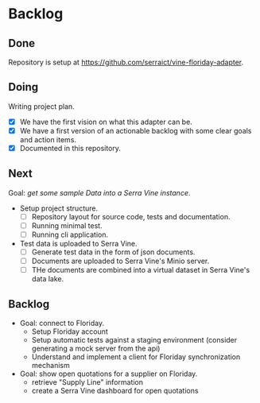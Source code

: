 # Backlog

## Done

Repository is setup at <https://github.com/serraict/vine-floriday-adapter>.

## Doing

Writing project plan.

* [x] We have the first vision on what this adapter can be.
* [x] We have a first version of an actionable backlog with some clear goals and action items.
* [x] Documented in this repository.

## Next

Goal: *get some sample Data into a Serra Vine instance*.

* Setup project structure.
  * [ ] Repository layout for source code, tests and documentation.
  * [ ] Running minimal test.
  * [ ] Running cli application.
* Test data is uploaded to Serra Vine.
  * [ ] Generate test data in the form of json documents.
  * [ ] Documents are uploaded to Serra Vine's Minio server.
  * [ ] THe documents are combined into a virtual dataset in Serra Vine's data lake.

## Backlog

* Goal: connect to Floriday.
  * Setup Floriday account
  * Setup automatic tests against a staging environment (consider generating a mock server from the api)
  * Understand and implement a client for Floriday synchronization mechanism
* Goal: show open quotations for a supplier on Floriday.
  * retrieve "Supply Line" information
  * create a Serra Vine dashboard for open quotations
